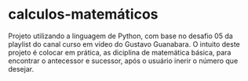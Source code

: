 # calculos-matemáticos
Projeto utilizando a linguagem de Python, com base no desafio 05 da playlist do canal curso em vídeo do Gustavo Guanabara. O intuito deste projeto é colocar em prática, as diciplina de matemática básica, para encontrar o antecessor e sucessor, após o usuário inerir o número que desejar. 
